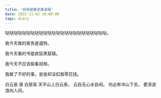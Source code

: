 ```yaml
---
title: '爸爸被塞进集装箱'
date: 2022-11-02 10:00:00
tags: diary
---
```

哒哒哒哒哒哒哒哒哒哒哒哒哒哒哒哒哒哒哒哒哒哒哒哒。

我今天做的家务是遛狗。

我今天看的书是疯狂黑窟镇。

我今天不应该偷看视频。

我做了不好的事，爸爸却没扣我零花钱。

白云泉 唐 白居易
天平山上白云泉，
云自无心水自闲。
何必奔冲山下去，
更添波浪向人间。
